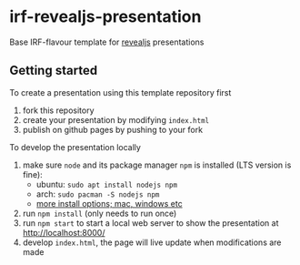 # irf-revealjs-presentation

Base IRF-flavour template for [revealjs](https://revealjs.com/) presentations

## Getting started

To create a presentation using this template repository first

1. fork this repository
2. create your presentation by modifying `index.html`
3. publish on github pages by pushing to your fork

To develop the presentation locally

1. make sure `node` and its package manager `npm` is installed (LTS version is fine):
    * ubuntu: `sudo apt install nodejs npm`
    * arch: `sudo pacman -S nodejs npm`
    * [more install options; mac, windows etc](https://nodejs.org) 
2. run `npm install` (only needs to run once)
3. run `npm start` to start a local web server to show the presentation at 
[http://localhost:8000/](http://localhost:8000/)
4. develop `index.html`, the page will live update when modifications are made
